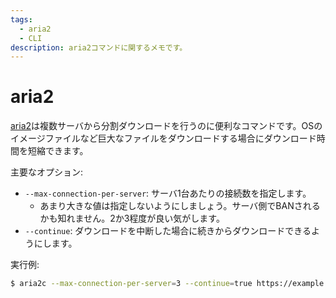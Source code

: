 ```yaml
---
tags:
  - aria2
  - CLI
description: aria2コマンドに関するメモです。
---
```


# aria2

[aria2](https://aria2.github.io/)は複数サーバから分割ダウンロードを行うのに便利なコマンドです。OSのイメージファイルなど巨大なファイルをダウンロードする場合にダウンロード時間を短縮できます。

主要なオプション:

- `--max-connection-per-server`: サーバ1台あたりの接続数を指定します。
    - あまり大きな値は指定しないようにしましょう。サーバ側でBANされるかも知れません。2か3程度が良い気がします。
- `--continue`: ダウンロードを中断した場合に続きからダウンロードできるようにします。

実行例:

```sh
$ aria2c --max-connection-per-server=3 --continue=true https://example.net/
```
